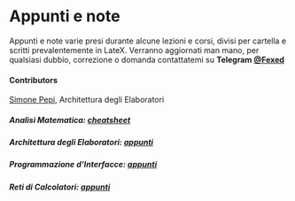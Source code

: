 # Appunti e note
Appunti e note varie presi durante alcune lezioni e corsi, divisi per cartella e scritti prevalentemente in LateX.
Verranno aggiornati man mano, per qualsiasi dubbio, correzione o domanda contattatemi su <b>Telegram [@Fexed](https://t.me/fexed)</b>
#### Contributors
[Simone Pepi](https://github.com/sipemopo92), Architettura degli Elaboratori

##### Analisi Matematica: [cheatsheet](https://github.com/fexed/Notes/blob/master/AM/AM.pdf)

##### Architettura degli Elaboratori: [appunti](https://github.com/fexed/Notes/blob/master/AE/architettura_appunti.pdf)

##### Programmazione d'Interfacce: [appunti](https://github.com/fexed/Notes/blob/master/PI/PI.pdf)

##### Reti di Calcolatori: [appunti](https://github.com/fexed/Notes/blob/master/RCL/RCL.pdf)
